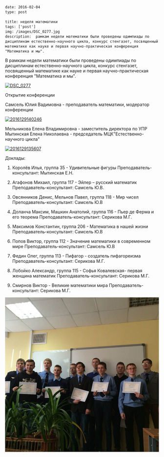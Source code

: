 ```
date: 2016-02-04
type: post

title: неделя математики
tags: ['post']
img: /images/DSC_0277.jpg
description:  рамкам недели математики были проведены одимпиады по дисциплинам естественно-научного цикла, конкурс стенгазет, посвященный математике как науке и первая научно-практическая конференция "Математика и мы".
```

В рамкам недели математики были проведены одимпиады по дисциплинам естественно-научного цикла, конкурс стенгазет, посвященный математике как науке и первая научно-практическая конференция "Математика и мы".

[![DSC_0277](/images/DSC_0277-1024x576.jpg)](/images/DSC_0277.jpg)

Открытие конференции

Самсель Юлия Вадимовна - преподаватель математики, модератор конференции

[![2016129140246](/images/2016129140246-576x1024.jpg)](/images/2016129140246.jpg)

Мельникова Елена Владимировна - заместитель директора по УПР Мытинская Елена Николаевна - председатель МЦК"Естественно-научного цикла"

[![2016129135607](/images/2016129135607-576x1024.jpg)](/images/2016129135607.jpg)

Доклады:

1.	Королёв Илья, группа 35 - Удивительные фигуры Преподаватель-консультант: Мытинская Е.Н.

2.	Агафонов Михаил, группа 117 - Эйлер – русский математик Преподаватель-консультант: Самсель Ю.В.

3.	Овсянников Денис, Мельнов Павел, группа 118 - Мир чисел Преподаватель-консультант: Самсель Ю.В

4.	Доланча Максим, Машкин Анатолий, группа 116 - Пьер де Ферма и его теорема Преподаватель-консультант: Серикова М.Г.

5.	Максимов Константин, группа 206 - Математика в нашей жизни Преподаватель-консультант: Самсель Ю.В

6.	Попов Виктор, группа 112 - Значение математики в современном мире Преподаватель-консультант: Самсель Ю.В

7.	Федин Олег, группа 113 - Пифагор - создатель пифагореизма Преподаватель-консультант: Серикова М.Г.

8.	Лобойко Александр, группа 115 - Софья Ковалевская- первая женщина математик Преподаватель-консультант: Серикова М.Г.

9.	Смирнов Виктор - Великие математики мира Преподаватель-консультант: Серикова М.Г.

[![IMG_8319](/images/IMG_8319.jpg)](/images/IMG_8319.jpg)
